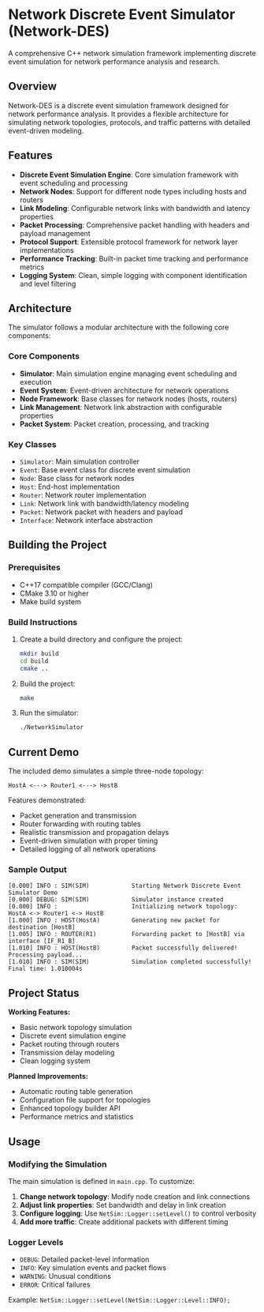 # Network Discrete Event Simulator (Network-DES)

A comprehensive C++ network simulation framework implementing discrete event simulation for network performance analysis and research.

## Overview

Network-DES is a discrete event simulation framework designed for network performance analysis. It provides a flexible architecture for simulating network topologies, protocols, and traffic patterns with detailed event-driven modeling.

## Features

- **Discrete Event Simulation Engine**: Core simulation framework with event scheduling and processing
- **Network Nodes**: Support for different node types including hosts and routers
- **Link Modeling**: Configurable network links with bandwidth and latency properties
- **Packet Processing**: Comprehensive packet handling with headers and payload management
- **Protocol Support**: Extensible protocol framework for network layer implementations
- **Performance Tracking**: Built-in packet time tracking and performance metrics
- **Logging System**: Clean, simple logging with component identification and level filtering

## Architecture

The simulator follows a modular architecture with the following core components:

### Core Components
- **Simulator**: Main simulation engine managing event scheduling and execution
- **Event System**: Event-driven architecture for network operations
- **Node Framework**: Base classes for network nodes (hosts, routers)
- **Link Management**: Network link abstraction with configurable properties
- **Packet System**: Packet creation, processing, and tracking

### Key Classes
- `Simulator`: Main simulation controller
- `Event`: Base event class for discrete event simulation
- `Node`: Base class for network nodes
- `Host`: End-host implementation
- `Router`: Network router implementation
- `Link`: Network link with bandwidth/latency modeling
- `Packet`: Network packet with headers and payload
- `Interface`: Network interface abstraction

## Building the Project

### Prerequisites
- C++17 compatible compiler (GCC/Clang)
- CMake 3.10 or higher
- Make build system

### Build Instructions

1. Create a build directory and configure the project:
    ```sh
    mkdir build
    cd build
    cmake ..
    ```

2. Build the project:
    ```sh
    make
    ```

3. Run the simulator:
    ```sh
    ./NetworkSimulator
    ```

## Current Demo

The included demo simulates a simple three-node topology:
```
HostA <---> Router1 <---> HostB
```

Features demonstrated:
- Packet generation and transmission
- Router forwarding with routing tables
- Realistic transmission and propagation delays
- Event-driven simulation with proper timing
- Detailed logging of all network operations

### Sample Output
```
[0.000] INFO : SIM(SIM)            Starting Network Discrete Event Simulator Demo
[0.000] DEBUG: SIM(SIM)            Simulator instance created
[0.000] INFO :                     Initializing network topology: HostA <-> Router1 <-> HostB
[1.000] INFO : HOST(HostA)         Generating new packet for destination [HostB]
[1.005] INFO : ROUTER(R1)          Forwarding packet to [HostB] via interface [IF_R1_B]
[1.010] INFO : HOST(HostB)         Packet successfully delivered! Processing payload...
[1.010] INFO : SIM(SIM)            Simulation completed successfully! Final time: 1.010004s
```

## Project Status

**Working Features:**
- Basic network topology simulation
- Discrete event simulation engine
- Packet routing through routers
- Transmission delay modeling
- Clean logging system

**Planned Improvements:**
- Automatic routing table generation
- Configuration file support for topologies
- Enhanced topology builder API
- Performance metrics and statistics

## Usage

### Modifying the Simulation

The main simulation is defined in `main.cpp`. To customize:

1. **Change network topology**: Modify node creation and link connections
2. **Adjust link properties**: Set bandwidth and delay in link creation
3. **Configure logging**: Use `NetSim::Logger::setLevel()` to control verbosity
4. **Add more traffic**: Create additional packets with different timing

### Logger Levels
- `DEBUG`: Detailed packet-level information
- `INFO`: Key simulation events and packet flows
- `WARNING`: Unusual conditions
- `ERROR`: Critical failures

Example: `NetSim::Logger::setLevel(NetSim::Logger::Level::INFO);`
